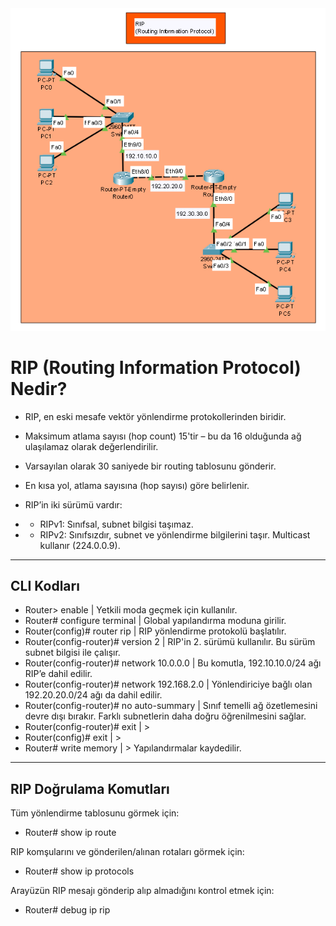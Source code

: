 <img src="https://github.com/reisoglusoftware/Networking-Projects/blob/main/RIP%20(Routing%20Information%20Protocol)/RIP.png">

# RIP (Routing Information Protocol) Nedir?

* RIP, en eski mesafe vektör yönlendirme protokollerinden biridir.

* Maksimum atlama sayısı (hop count) 15'tir – bu da 16 olduğunda ağ ulaşılamaz olarak değerlendirilir.

* Varsayılan olarak 30 saniyede bir routing tablosunu gönderir.

* En kısa yol, atlama sayısına (hop sayısı) göre belirlenir.

* RIP’in iki sürümü vardır:

* * RIPv1: Sınıfsal, subnet bilgisi taşımaz.

* * RIPv2: Sınıfsızdır, subnet ve yönlendirme bilgilerini taşır. Multicast kullanır (224.0.0.9).

---

## CLI Kodları

* Router> enable					                    | Yetkili moda geçmek için kullanılır.
* Router# configure terminal		            	| Global yapılandırma moduna girilir.
* Router(config)# router rip		            	| RIP yönlendirme protokolü başlatılır.
* Router(config-router)# version 2	        	| RIP'in 2. sürümü kullanılır. Bu sürüm subnet bilgisi ile çalışır.
* Router(config-router)# network 10.0.0.0		  | Bu komutla, 192.10.10.0/24 ağı RIP’e dahil edilir.
* Router(config-router)# network 192.168.2.0	| Yönlendiriciye bağlı olan 192.20.20.0/24 ağı da dahil edilir.
* Router(config-router)# no auto-summary	  	| Sınıf temelli ağ özetlemesini devre dışı bırakır. Farklı subnetlerin daha doğru öğrenilmesini sağlar.
* Router(config-router)# exit		            	| >
* Router(config)# exit			                	| >
* Router# write memory			                	| > Yapılandırmalar kaydedilir.

---

## RIP Doğrulama Komutları

Tüm yönlendirme tablosunu görmek için:
* Router# show ip route

RIP komşularını ve gönderilen/alınan rotaları görmek için:
* Router# show ip protocols

Arayüzün RIP mesajı gönderip alıp almadığını kontrol etmek için:
* Router# debug ip rip














